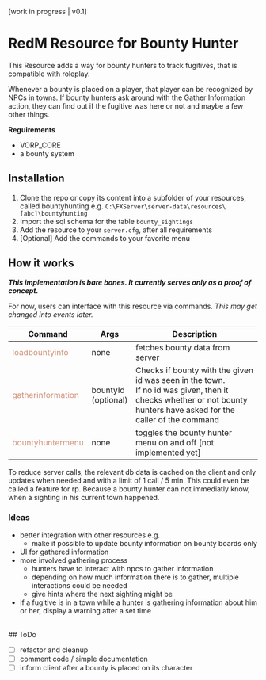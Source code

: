\[work in progress \| v0\.1\]

# RedM Resource for Bounty Hunter

This Resource adds a way for bounty hunters to track fugitives, that is compatible with roleplay.

Whenever a bounty is placed on a player, that player can be recognized by NPCs in towns. If bounty hunters ask around with the Gather Information action, they can find out if the fugitive was here or not and maybe a few other things.

**Reguirements**

* VORP\_CORE
* a bounty system

## Installation

1. Clone the repo or copy its content into a subfolder of your resources, called bountyhunting
e.g. <span class="colour" style="color:var(--vscode-unotes-wysList)"><span class="font" style="font-family:var(--vscode-editor-font-family)"><span class="size" style="font-size:1em">`C:\FXServer\server-data\resources\[abc]\bountyhunting`</span></span></span>
2. <span class="colour" style="color:var(--vscode-unotes-wysList)"><span class="font" style="font-family:var(--vscode-editor-font-family)"><span class="size" style="font-size:1em"></span></span></span>Import the sql schema for the table `bounty_sightings`
3. Add the resource to your `server.cfg`, after all requirements
4. [Optional] Add the commands to your favorite menu

## How it works

***This implementation is bare bones. It currently serves only as a proof of concept.***

For now, users can interface with this resource via commands. *This may get changed into events later.*

| Command | Args | Description |
| ------- | ---- | ----------- |
| <span style="color: #ce9178;">loadbountyinfo</span> | none | fetches bounty data from server |
| <span style="color: #ce9178;">gatherinformation</span> | bountyId<br>(optional) | Checks if bounty with the given id was seen in the town.<br>If no id was given, then it checks whether or not bounty hunters have asked for the caller of the command |
| <span style="color: #ce9178;">bountyhuntermenu</span> | none | toggles the bounty hunter menu on and off [not implemented yet] |

To reduce server calls, the relevant db data is cached on the client and only updates when needed and with a limit of 1 call / 5 min.
This could even be called a feature for rp. Because a bounty hunter can not immediatly know, when a sighting in his current town happened.

### Ideas

* better integration with other resources
e.g.
    * make it possible to update bounty information on bounty boards only
* UI for gathered information
* more involved gathering process
    * hunters have to interact with npcs to gather information
    * depending on how much information there is to gather, multiple interactions could be needed
    * give hints where the next sighting might be
* if a fugitive is in a town while a hunter is gathering information about him or her, display a warning after a set time

<br>
## ToDo

* [ ] refactor and cleanup
* [ ] comment code / simple documentation
* [ ] inform client after a bounty is placed on its character